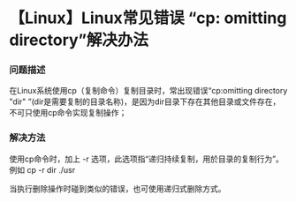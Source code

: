 # 【Linux】Linux常见错误 “cp: omitting directory”解决办法


### 问题描述

在Linux系统使用cp（复制命令）复制目录时，常出现错误“cp:omitting directory "dir" ”(dir是需要复制的目录名称)，是因为dir目录下存在其他目录或文件存在，不可只使用cp命令实现复制操作；

### 解决方法

使用cp命令时，加上 -r 选项，此选项指“递归持续复制，用於目录的复制行为”。 例如 cp -r dir ./usr

当执行删除操作时碰到类似的错误，也可使用递归式删除方式。

